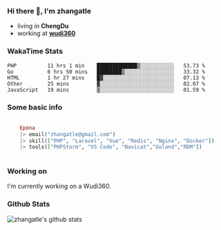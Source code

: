 ### Hi there 👋, I'm zhangatle

- living in **ChengDu**
- working at [**wudi360**](https://wudiads.com)

### WakaTime Stats
<!--START_SECTION:waka-->
```text
PHP          11 hrs 1 min    █████████████▒░░░░░░░░░░░   53.73 % 
Go           6 hrs 50 mins   ████████▒░░░░░░░░░░░░░░░░   33.32 % 
HTML         1 hr 27 mins    █▓░░░░░░░░░░░░░░░░░░░░░░░   07.13 % 
Other        25 mins         ▓░░░░░░░░░░░░░░░░░░░░░░░░   02.07 % 
JavaScript   19 mins         ▒░░░░░░░░░░░░░░░░░░░░░░░░   01.59 % 
```
<!--END_SECTION:waka-->

### Some basic info

```elixir
	
	Epona
	|> email("zhangatle@gmail.com")
	|> skill(["PHP", "Laravel", "Vue", "Redis", "Nginx", "Docker"])
	|> tools(["PHPStorm", "VS Code", "Navicat","Goland","RDM"])
	
```

### Working on

I'm currently working on a Wudi360.

### Github Stats

![zhangatle's github stats](https://github-readme-stats.vercel.app/api?username=zhangatle&show_icons=true)

<!--
**zhangatle/zhangatle** is a ✨ _special_ ✨ repository because its `README.md` (this file) appears on your GitHub profile.

Here are some ideas to get you started:

- 🔭 I’m currently working on ...
- 🌱 I’m currently learning ...
- 👯 I’m looking to collaborate on ...
- 🤔 I’m looking for help with ...
- 💬 Ask me about ...
- 📫 How to reach me: ...
- 😄 Pronouns: ...
- ⚡ Fun fact: ...
-->
